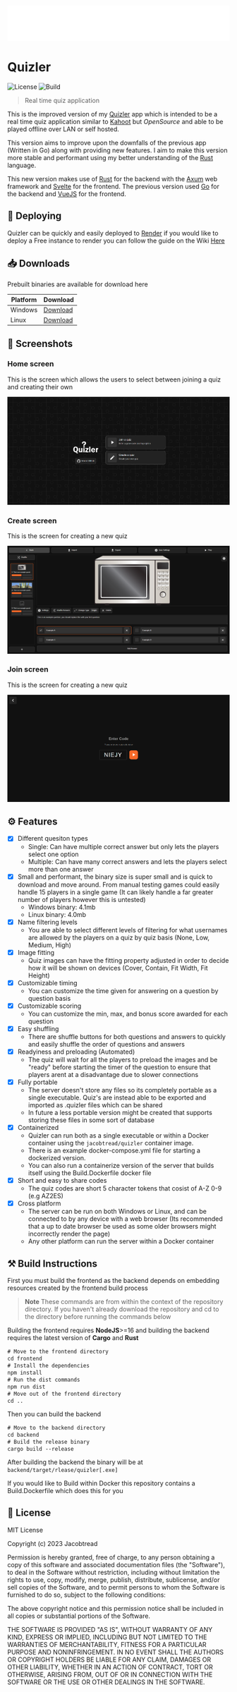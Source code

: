 <img src="assets/logo.svg" width="100%" height="80px">

# Quizler

![License](https://img.shields.io/github/license/jacobtread/Quizler?style=for-the-badge)
![Build](https://img.shields.io/github/actions/workflow/status/jacobtread/Quizler/build.yml?style=for-the-badge)

> Real time quiz application

This is the improved version of my [Quizler](https://github.com/jacobtread/Quizler-v1) app which is intended to be a real time quiz application similar to [Kahoot](https://kahoot.com/) but *OpenSource* and able to be played offline over LAN or self hosted.

This version aims to improve upon the downfalls of the previous app (Written in Go) along with providing new features. I aim to make this version more stable and performant using my better understanding of the [Rust](https://www.rust-lang.org/) language.

This new version makes use of [Rust](https://www.rust-lang.org/) for the backend with the [Axum](https://docs.rs/axum/latest/axum/) web framework and [Svelte](https://svelte.dev/) for the frontend. The previous version used [Go](https://go.dev/) for the backend and [VueJS](https://vuejs.org/) for the frontend.

## 🛫 Deploying

Quizler can be quickly and easily deployed to [Render](https://render.com) if you would like to deploy a Free instance to render
you can follow the guide on the Wiki [Here](https://github.com/jacobtread/Quizler/wiki/Deploying-to-Render)

## 📥 Downloads

Prebuilt binaries are available for download here

| Platform | Download                                                                                       |
| -------- | ---------------------------------------------------------------------------------------------- |
| Windows  | [Download](https://github.com/jacobtread/Quizler/releases/latest/download/quizler-windows.exe) |
| Linux    | [Download](https://github.com/jacobtread/Quizler/releases/latest/download/quizler-linux)       |



## 📸 Screenshots

### Home screen

This is the screen which allows the users to select between joining a quiz and
creating their own

![Home Screen](assets/home.png)

### Create screen

This is the screen for creating a new quiz

![Create Screen](assets/create.png)

### Join screen

This is the screen for creating a new quiz

![Join Screen](assets/join.png)



## ⚙️ Features

- [x] Different quesiton types
    - Single: Can have multiple correct answer but only lets the players select one option
    - Multiple: Can have many correct answers and lets the players select more than one answer
- [x] Small and performant, the binary size is super small and is quick to download and move around. From manual testing games could easily handle 15 players in a single game (It can likely handle a far greater number of players however this is untested)
    - Windows binary:  4.1mb 
    - Linux binary: 4.0mb
- [x] Name filtering levels
    - You are able to select different levels of filtering for what usernames are allowed by the players on a quiz by quiz basis (None, Low, Medium, High)
- [x] Image fitting
    - Quiz images can have the fitting property adjusted in order to decide how
    it will be shown on devices (Cover, Contain, Fit Width, Fit Height)
- [x] Customizable timing
    - You can customize the time given for answering on a question by question basis
- [x] Customizable scoring
    - You can customize the min, max, and bonus score awarded for each question
- [x] Easy shuffling
    - There are shuffle buttons for both questions and answers to quickly and easily shuffle the order of questions and answers
- [x] Readyiness and preloading (Automated)
    - The quiz will wait for all the players to preload the images and be "ready" before starting the timer of the question to ensure that players arent at a disadvantage due to slower connections
- [x] Fully portable
  - The server doesn't store any files so its completely portable as a single executable. Quiz's are instead able to be exported and imported as .quizler files which can be shared
  - In future a less portable version might be created that supports storing these files in some sort of database 
- [x] Containerized
  -  Quizler can run both as a single executable or within a Docker container using the `jacobtread/quizler` container image. 
  -  There is an example docker-compose.yml file for starting a dockerized version. 
  -  You can also run a containerize version of the server that builds itself using the Build.Dockerfile docker file
- [x] Short and easy to share codes
  - The quiz codes are short 5 character tokens that cosist of A-Z 0-9 (e.g AZ2ES)
- [x] Cross platform
  - The server can be run on both Windows or Linux, and can be connected to by any device with a web browser (Its recommended that a up to date browser be used as some older browsers might incorrectly render the page) 
  - Any other platform can run the server within a Docker container

## ⚒ Build Instructions

First you must build the frontend as the backend depends on embedding resources created by the frontend build process

> **Note** 
> These commands are from within the context of the repository directory. If you haven't already download the repository and cd to the directory before running the commands below

Building the frontend requires **NodeJS**>=16 and building the backend requires the latest version
of **Cargo** and **Rust**

```shell
# Move to the frontend directory
cd frontend
# Install the dependencies 
npm install
# Run the dist commands
npm run dist
# Move out of the frontend directory
cd ..
```
Then you can build the backend

```shell
# Move to the backend directory
cd backend
# Build the release binary
cargo build --release
```

After building the backend the binary will be at
```backend/target/rlease/quizler[.exe]```

If you would like to Build within Docker this repository contains a Build.Dockerfile which does this for you

## 🧾 License

MIT License

Copyright (c) 2023 Jacobtread

Permission is hereby granted, free of charge, to any person obtaining a copy
of this software and associated documentation files (the "Software"), to deal
in the Software without restriction, including without limitation the rights
to use, copy, modify, merge, publish, distribute, sublicense, and/or sell
copies of the Software, and to permit persons to whom the Software is
furnished to do so, subject to the following conditions:

The above copyright notice and this permission notice shall be included in all
copies or substantial portions of the Software.

THE SOFTWARE IS PROVIDED "AS IS", WITHOUT WARRANTY OF ANY KIND, EXPRESS OR
IMPLIED, INCLUDING BUT NOT LIMITED TO THE WARRANTIES OF MERCHANTABILITY,
FITNESS FOR A PARTICULAR PURPOSE AND NONINFRINGEMENT. IN NO EVENT SHALL THE
AUTHORS OR COPYRIGHT HOLDERS BE LIABLE FOR ANY CLAIM, DAMAGES OR OTHER
LIABILITY, WHETHER IN AN ACTION OF CONTRACT, TORT OR OTHERWISE, ARISING FROM,
OUT OF OR IN CONNECTION WITH THE SOFTWARE OR THE USE OR OTHER DEALINGS IN THE
SOFTWARE.
